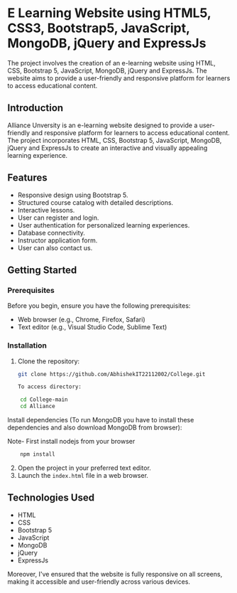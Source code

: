 # E Learning Website using HTML5, CSS3, Bootstrap5, JavaScript, MongoDB, jQuery and ExpressJs

The project involves the creation of an e-learning website using HTML, CSS, Bootstrap 5, JavaScript, MongoDB, jQuery and ExpressJs. The website aims to provide a user-friendly and responsive platform for learners to access educational content. 


## Introduction

Alliance Unversity is an e-learning website designed to provide a user-friendly and responsive platform for learners to access educational content. The project incorporates HTML, CSS, Bootstrap 5, JavaScript, MongoDB, jQuery and ExpressJs to create an interactive and visually appealing learning experience.

## Features

- Responsive design using Bootstrap 5.
- Structured course catalog with detailed descriptions.
- Interactive lessons.
- User can register and login.
- User authentication for personalized learning experiences.
- Database connectivity.
- Instructor application form.
- User can also contact us.

## Getting Started

### Prerequisites

Before you begin, ensure you have the following prerequisites:

- Web browser (e.g., Chrome, Firefox, Safari)
- Text editor (e.g., Visual Studio Code, Sublime Text)

### Installation

1. Clone the repository:
   ```bash
   git clone https://github.com/AbhishekIT22112002/College.git

   To access directory:

```bash
    cd College-main
    cd Alliance
```

Install dependencies (To run MongoDB you have to install these dependencies and also download MongoDB from browser):

Note- First install nodejs from your browser

```bash
    npm install
```

2. Open the project in your preferred text editor.
3. Launch the `index.html` file in a web browser.

## Technologies Used

- HTML
- CSS
- Bootstrap 5
- JavaScript
- MongoDB
- jQuery
- ExpressJs

Moreover, I've ensured that the website is fully responsive on all screens, making it accessible and user-friendly across various devices.

